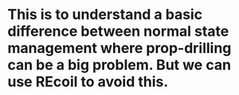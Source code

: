 # This is to understand a basic difference between normal state management where prop-drilling can be a big problem. But we can use REcoil to avoid this.